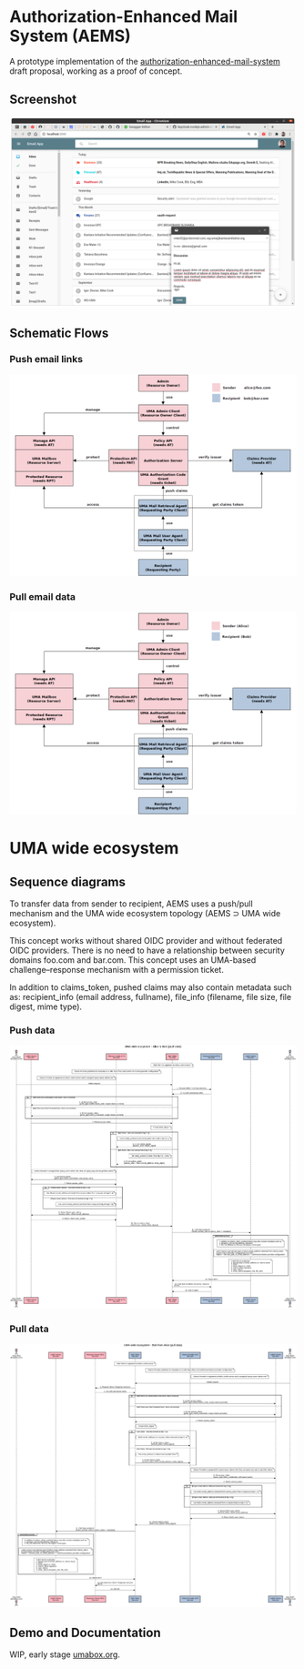 # Authorization-Enhanced Mail System (AEMS)

A prototype implementation of the [authorization-enhanced-mail-system][1] draft proposal, working as a proof of concept.

## Screenshot

![GUI](./images/gui.png)

## Schematic Flows

### Push email links

![Schematic Flow - push data](./images/schematic-flow-push.png)

### Pull email data

![Schematic Flow - pull data](./images/schematic-flow-pull.png)

# UMA wide ecosystem

## Sequence diagrams

To transfer data from sender to recipient, AEMS uses a push/pull mechanism and the UMA wide ecosystem topology (AEMS ⊃ UMA wide ecosystem).

This concept works without shared OIDC provider and without federated OIDC providers.
There is no need to have a relationship between security domains foo.com and bar.com. This concept uses an UMA-based challenge–response mechanism with a permission ticket.

In addition to claims_token, pushed claims may also contain metadata such as: recipient_info (email address, fullname), file_info (filename, file size, file digest, mime type).

### Push data

![Sequence Diagram - push data](./images/uma-wide-ecosystem-alice-to-bob-push-data.png)

### Pull data

![Sequence Diagram - pull data](./images/uma-wide-ecosystem-bob-from-alice-pull-data.png)

## Demo and Documentation

WIP, early stage [umabox.org][2].

[1]: https://github.com/uma-email/proposal
[2]: https://www.umabox.org
